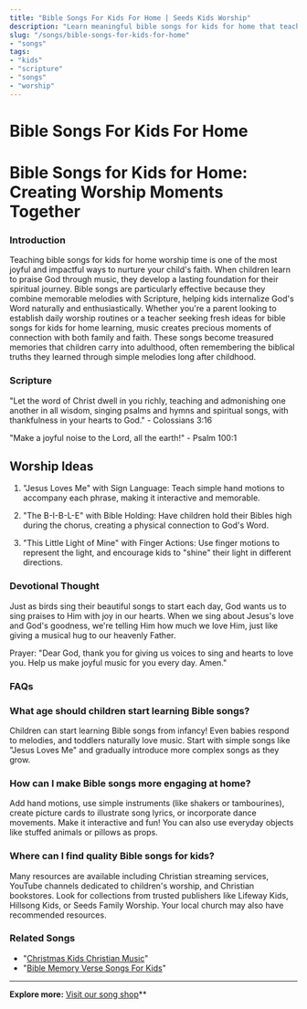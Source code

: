 ```yaml
---
title: "Bible Songs For Kids For Home | Seeds Kids Worship"
description: "Learn meaningful bible songs for kids for home that teach Scripture through music. Interactive worship resources for kids and families."
slug: "/songs/bible-songs-for-kids-for-home"
- "songs"
tags:
- "kids"
- "scripture"
- "songs"
- "worship"
---
```


# Bible Songs For Kids For Home

# Bible Songs for Kids for Home: Creating Worship Moments Together

### Introduction
Teaching bible songs for kids for home worship time is one of the most joyful and impactful ways to nurture your child's faith. When children learn to praise God through music, they develop a lasting foundation for their spiritual journey. Bible songs are particularly effective because they combine memorable melodies with Scripture, helping kids internalize God's Word naturally and enthusiastically. Whether you're a parent looking to establish daily worship routines or a teacher seeking fresh ideas for bible songs for kids for home learning, music creates precious moments of connection with both family and faith. These songs become treasured memories that children carry into adulthood, often remembering the biblical truths they learned through simple melodies long after childhood.

### Scripture
"Let the word of Christ dwell in you richly, teaching and admonishing one another in all wisdom, singing psalms and hymns and spiritual songs, with thankfulness in your hearts to God." - Colossians 3:16

"Make a joyful noise to the Lord, all the earth!" - Psalm 100:1

## Worship Ideas
1. "Jesus Loves Me" with Sign Language: Teach simple hand motions to accompany each phrase, making it interactive and memorable.

2. "The B-I-B-L-E" with Bible Holding: Have children hold their Bibles high during the chorus, creating a physical connection to God's Word.

3. "This Little Light of Mine" with Finger Actions: Use finger motions to represent the light, and encourage kids to "shine" their light in different directions.

### Devotional Thought
Just as birds sing their beautiful songs to start each day, God wants us to sing praises to Him with joy in our hearts. When we sing about Jesus's love and God's goodness, we're telling Him how much we love Him, just like giving a musical hug to our heavenly Father. 

Prayer: "Dear God, thank you for giving us voices to sing and hearts to love you. Help us make joyful music for you every day. Amen."

### FAQs

### What age should children start learning Bible songs?
Children can start learning Bible songs from infancy! Even babies respond to melodies, and toddlers naturally love music. Start with simple songs like "Jesus Loves Me" and gradually introduce more complex songs as they grow.

### How can I make Bible songs more engaging at home?
Add hand motions, use simple instruments (like shakers or tambourines), create picture cards to illustrate song lyrics, or incorporate dance movements. Make it interactive and fun! You can also use everyday objects like stuffed animals or pillows as props.

### Where can I find quality Bible songs for kids?
Many resources are available including Christian streaming services, YouTube channels dedicated to children's worship, and Christian bookstores. Look for collections from trusted publishers like Lifeway Kids, Hillsong Kids, or Seeds Family Worship. Your local church may also have recommended resources.

### Related Songs

- "[Christmas Kids Christian Music](/activities/christmas-kids-christian-music/)"
- "[Bible Memory Verse Songs For Kids](/songs/bible-memory-verse-songs-for-kids/)"

---

**Explore more:** [Visit our song shop](https://seedskidsworship.com/shop)**

<!-- Schema Markup -->
<script type="application/ld+json">
{
  "@context": "https://schema.org",
  "@type": "MusicRecording",
  "name": "Bible Songs For Kids For Home",
  "byArtist": {
    "@type": "MusicGroup",
    "name": "Seeds Kids Worship"
  },
  "isFamilyFriendly": true,
  "url": "https://seedskidsworship.com/songs/bible-songs-for-kids-for-home/"
}
</script>